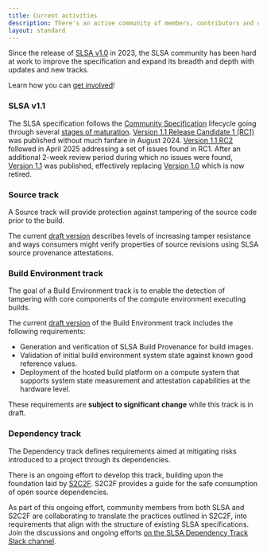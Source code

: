 ```yaml
---
title: Current activities
description: There's an active community of members, contributors and collaborators working to enhance the SLSA specification with updates to existing and new tracks. This page provides a summary of current ongoing activities.
layout: standard
---
```


Since the release of <a href="spec/v1.0/">SLSA v1.0</a> in 2023,
the SLSA community has been hard at work to improve the specification
and expand its breadth and depth with updates and new tracks.

Learn how you can [get involved](/community#get-involved)!

### SLSA v1.1

The SLSA specification follows the [Community Specification](https://github.com/CommunitySpecification/Community_Specification/blob/main/) lifecycle going
through several [stages of maturation](/spec-stages). [Version 1.1 Release
Candidate 1 (RC1)](/spec/v1.1-rc1/) was published without much fanfare in
August 2024. [Version 1.1 RC2](/spec/v1.1-rc2/) followed in April 2025
addressing a set of issues found in RC1. After an additional 2-week review
period during which no issues were found, [Version 1.1](/spec/v1.1/) was
published, effectively replacing [Version 1.0](/spec/v1.0/) which is now
retired.

### Source track

A Source track will provide protection against tampering of the source code
prior to the build.

The current [draft version](/spec/draft/source-requirements.md) describes levels
of increasing tamper resistance and ways consumers might verify properties
of source revisions using SLSA source provenance attestations.

### Build Environment track

The goal of a Build Environment track is to enable the detection of tampering
with core components of the compute environment executing builds.

The current [draft version](/spec/draft/attested-build-env-levels.md)
of the Build Environment track includes the following requirements:

-   Generation and verification of SLSA Build Provenance for build images.
-   Validation of initial build environment system state against known good
    reference values.
-   Deployment of the hosted build platform on a compute system that supports
    system state measurement and attestation capabilities at the hardware level.

These requirements are **subject to significant change** while this track
is in draft.

### Dependency track

The Dependency track defines requirements aimed at mitigating risks introduced to a project through its dependencies.

There is an ongoing effort to develop this track, building upon the foundation laid by [S2C2F](https://openssf.org/projects/s2c2f/).
S2C2F provides a guide for the safe consumption of open source dependencies.

As part of this ongoing effort, community members from both SLSA and S2C2F are collaborating to translate the practices outlined in S2C2F, into requirements that align with the structure of existing SLSA specifications.
Join the discussions and ongoing efforts [on the SLSA Dependency Track Slack channel](https://openssf.slack.com/archives/C03THTH3RSM).
